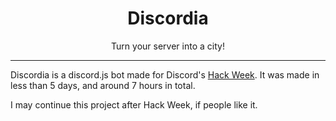 <center>
<h1>Discordia</h1>
<p>Turn your server into a city!</p>
</center>

-------

Discordia is a discord.js bot made for Discord's [Hack Week](https://blog.discordapp.com/discord-community-hack-week-build-and-create-alongside-us-6b2a7b7bba33). It was made in less than 5 days, and around 7 hours in total.

I may continue this project after Hack Week, if people like it.